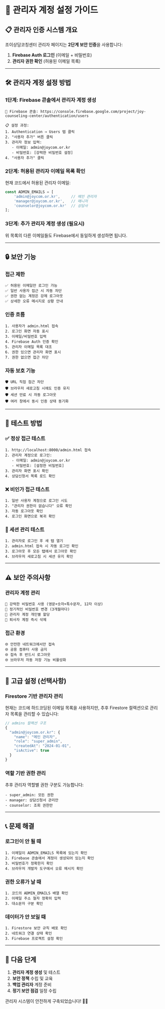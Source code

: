 # 🔐 관리자 계정 설정 가이드

## 📋 **관리자 인증 시스템 개요**

조이상담코칭센터 관리자 페이지는 **2단계 보안 인증**을 사용합니다:

1. **Firebase Auth 로그인** (이메일 + 비밀번호)
2. **관리자 권한 확인** (허용된 이메일 목록)

---

## 🛠️ **관리자 계정 설정 방법**

### **1단계: Firebase 콘솔에서 관리자 계정 생성**

```
🔗 Firebase 콘솔: https://console.firebase.google.com/project/joy-counseling-center/authentication/users

📋 설정 과정:
1. Authentication → Users 탭 클릭
2. "사용자 추가" 버튼 클릭
3. 관리자 정보 입력:
   - 이메일: admin@joycom.or.kr
   - 비밀번호: [강력한 비밀번호 설정]
4. "사용자 추가" 클릭
```

### **2단계: 허용된 관리자 이메일 목록 확인**

현재 코드에서 허용된 관리자 이메일:
```javascript
const ADMIN_EMAILS = [
    'admin@joycom.or.kr',     // 메인 관리자
    'manager@joycom.or.kr',   // 매니저
    'counselor@joycom.or.kr'  // 상담사
];
```

### **3단계: 추가 관리자 계정 생성 (필요시)**

위 목록의 다른 이메일들도 Firebase에서 동일하게 생성하면 됩니다.

---

## 🔒 **보안 기능**

### **접근 제한**
```
✅ 허용된 이메일만 로그인 가능
✅ 일반 사용자 접근 시 자동 차단
✅ 권한 없는 계정은 강제 로그아웃
✅ 상세한 오류 메시지로 상황 안내
```

### **인증 흐름**
```
1. 사용자가 admin.html 접속
2. 로그인 화면 자동 표시
3. 이메일/비밀번호 입력
4. Firebase Auth 인증 확인
5. 관리자 이메일 목록 대조
6. 권한 있으면 관리자 화면 표시
7. 권한 없으면 접근 차단
```

### **자동 보호 기능**
```
🛡️ URL 직접 접근 차단
🛡️ 브라우저 새로고침 시에도 인증 유지
🛡️ 세션 만료 시 자동 로그아웃
🛡️ 여러 창에서 동시 인증 상태 동기화
```

---

## 🧪 **테스트 방법**

### **✅ 정상 접근 테스트**
```
1. http://localhost:8000/admin.html 접속
2. 관리자 계정으로 로그인:
   - 이메일: admin@joycom.or.kr
   - 비밀번호: [설정한 비밀번호]
3. 관리자 화면 표시 확인
4. 상담신청서 목록 로드 확인
```

### **❌ 비인가 접근 테스트**
```
1. 일반 사용자 계정으로 로그인 시도
2. "관리자 권한이 없습니다" 오류 확인
3. 자동 로그아웃 확인
4. 로그인 화면으로 복귀 확인
```

### **🔄 세션 관리 테스트**
```
1. 관리자로 로그인 후 새 탭 열기
2. admin.html 접속 시 자동 로그인 확인
3. 로그아웃 후 모든 탭에서 로그아웃 확인
4. 브라우저 새로고침 시 세션 유지 확인
```

---

## ⚠️ **보안 주의사항**

### **관리자 계정 관리**
```
🔐 강력한 비밀번호 사용 (영문+숫자+특수문자, 12자 이상)
🔐 정기적인 비밀번호 변경 (3개월마다)
🔐 관리자 계정 개인별 할당
🔐 퇴사자 계정 즉시 삭제
```

### **접근 환경**
```
🌐 안전한 네트워크에서만 접속
🌐 공용 컴퓨터 사용 금지
🌐 접속 후 반드시 로그아웃
🌐 브라우저 자동 저장 기능 비활성화
```

---

## 🔧 **고급 설정 (선택사항)**

### **Firestore 기반 관리자 관리**

현재는 코드에 하드코딩된 이메일 목록을 사용하지만, 
추후 Firestore 컬렉션으로 관리자 목록을 관리할 수 있습니다:

```javascript
// admins 컬렉션 구조
{
  "admin@joycom.or.kr": {
    "name": "메인 관리자",
    "role": "super_admin",
    "createdAt": "2024-01-01",
    "isActive": true
  }
}
```

### **역할 기반 권한 관리**

추후 관리자 역할별 권한 구분도 가능합니다:
```
- super_admin: 모든 권한
- manager: 상담신청서 관리만
- counselor: 조회 권한만
```

---

## 📞 **문제 해결**

### **로그인이 안 될 때**
```
1. 이메일이 ADMIN_EMAILS 목록에 있는지 확인
2. Firebase 콘솔에서 계정이 생성되어 있는지 확인
3. 비밀번호가 정확한지 확인
4. 브라우저 개발자 도구에서 오류 메시지 확인
```

### **권한 오류가 날 때**
```
1. 코드의 ADMIN_EMAILS 배열 확인
2. 이메일 주소 철자 정확히 입력
3. 대소문자 구분 확인
```

### **데이터가 안 보일 때**
```
1. Firestore 보안 규칙 배포 확인
2. 네트워크 연결 상태 확인
3. Firebase 프로젝트 설정 확인
```

---

## 🎯 **다음 단계**

1. **관리자 계정 생성** 및 테스트
2. **보안 정책** 수립 및 교육
3. **백업 관리자** 계정 준비
4. **정기 보안 점검** 일정 수립

관리자 시스템이 안전하게 구축되었습니다! 🔐✨ 